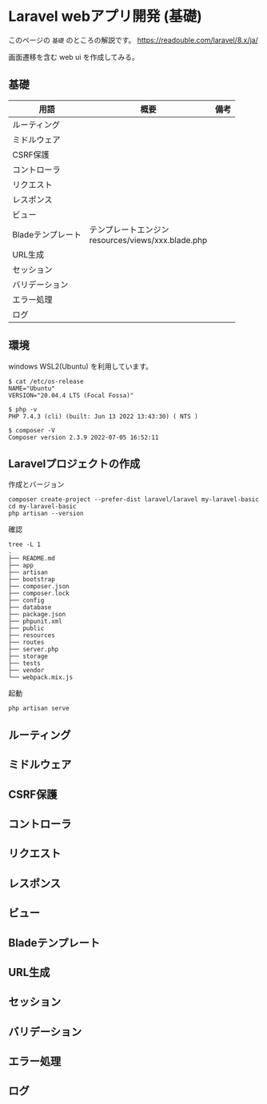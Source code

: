 # Laravel webアプリ開発 (基礎)

このページの `基礎` のところの解説です。
https://readouble.com/laravel/8.x/ja/

画面遷移を含む web ui を作成してみる。

## 基礎
| 用語 | 概要 | 備考 |
| --- | --- | --- |
| ルーティング| | |
| ミドルウェア| | |
| CSRF保護| | |
| コントローラ| | |
| リクエスト| | |
| レスポンス| | |
| ビュー| | |
| Bladeテンプレート | テンプレートエンジン<br>resources/views/xxx.blade.php | | |
| URL生成| | |
| セッション| | |
| バリデーション| | |
| エラー処理| | |
| ログ| | |

## 環境
windows WSL2(Ubuntu) を利用しています。

```
$ cat /etc/os-release 
NAME="Ubuntu"
VERSION="20.04.4 LTS (Focal Fossa)"

$ php -v
PHP 7.4.3 (cli) (built: Jun 13 2022 13:43:30) ( NTS )

$ composer -V
Composer version 2.3.9 2022-07-05 16:52:11
```

## Laravelプロジェクトの作成

作成とバージョン
```
composer create-project --prefer-dist laravel/laravel my-laravel-basic
cd my-laravel-basic
php artisan --version
```

確認
```
tree -L 1
.
├── README.md
├── app
├── artisan
├── bootstrap
├── composer.json
├── composer.lock
├── config
├── database
├── package.json
├── phpunit.xml
├── public
├── resources
├── routes
├── server.php
├── storage
├── tests
├── vendor
└── webpack.mix.js
```

起動
```
php artisan serve
```

## ルーティング
## ミドルウェア 
## CSRF保護
## コントローラ
## リクエスト
## レスポンス
## ビュー
## Bladeテンプレート
## URL生成
## セッション 
## バリデーション
## エラー処理 
## ログ
